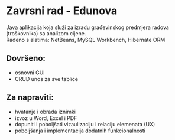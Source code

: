 # Zavrsni rad - Edunova
Java aplikacija koja služi za izradu građevinskog predmjera radova (troškovnika) sa analizom cijene. 
<br>Rađeno s alatima: NetBeans, MySQL Workbench, Hibernate ORM

## Dovršeno:
- osnovni GUI
- CRUD unos za sve tablice

## Za napraviti:
- hvatanje i obrada iznimki
- izvoz u Word, Excel i PDF
- dopuniti i poboljšati vizaulizaciju i relaciju elemenata (UX)
- poboljšanja i implementacija dodatnih funkcionalnosti 
